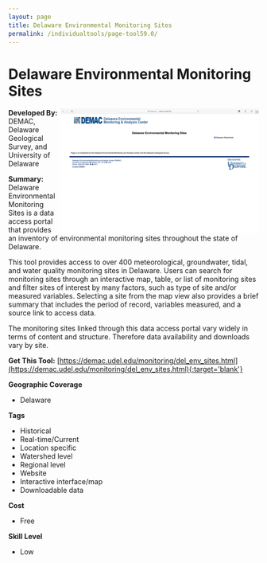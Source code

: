 ```yaml
---
layout: page
title: Delaware Environmental Monitoring Sites
permalink: /individualtools/page-tool59.0/
---
```

# Delaware Environmental Monitoring Sites

<img src="/images/scaled_250_400/TOOLID_59.0_ScreenCapture-1.png" style="max-height:250px;max-width:400;" align="right"/>

**Developed By:** DEMAC, Delaware Geological Survey, and University of Delaware


**Summary:** Delaware Environmental Monitoring Sites is a data access portal that provides an inventory of environmental monitoring sites throughout the state of Delaware.

This tool provides access to over 400 meteorological, groundwater, tidal, and water quality monitoring sites in Delaware. Users can search for monitoring sites through an interactive map, table, or list of monitoring sites and filter sites of interest by many factors, such as type of site and/or measured variables. Selecting a site from the map view also provides a brief summary that includes the period of record, variables measured, and a source link to access data.

The monitoring sites linked through this data access portal vary widely in terms of content and structure. Therefore data availability and downloads vary by site.

**Get This Tool:** [https://demac.udel.edu/monitoring/del_env_sites.html](https://demac.udel.edu/monitoring/del_env_sites.html){:target='blank'}

**Geographic Coverage**

* Delaware

**Tags**

*  Historical 
*  Real-time/Current
*  Location specific
*  Watershed level
*  Regional level
*  Website
*  Interactive interface/map
*  Downloadable data

**Cost**

* Free

**Skill Level**

* Low
